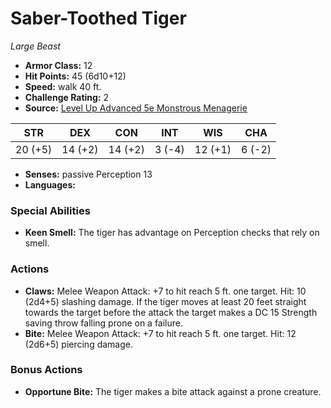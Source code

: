 # Saber-Toothed Tiger

*Large* *Beast*

- **Armor Class:** 12
- **Hit Points:** 45 (6d10+12)
- **Speed:** walk 40 ft.
- **Challenge Rating:** 2
- **Source:** [Level Up Advanced 5e Monstrous Menagerie](https://www.levelup5e.com)

| STR | DEX | CON | INT | WIS | CHA |
| --- | --- | --- | --- | --- | --- |
| 20 (+5) | 14 (+2) | 14 (+2) | 3 (-4) | 12 (+1) | 6 (-2) |

- **Senses:** passive Perception 13
- **Languages:** 
### Special Abilities
- **Keen Smell:** The tiger has advantage on Perception checks that rely on smell.
### Actions
- **Claws:** Melee Weapon Attack: +7 to hit  reach 5 ft.  one target. Hit: 10 (2d4+5) slashing damage. If the tiger moves at least 20 feet straight towards the target before the attack  the target makes a DC 15 Strength saving throw  falling prone on a failure.
- **Bite:** Melee Weapon Attack: +7 to hit  reach 5 ft.  one target. Hit: 12 (2d6+5) piercing damage.
### Bonus Actions
- **Opportune Bite:** The tiger makes a bite attack against a prone creature.
